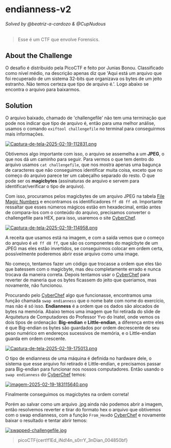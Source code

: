 # endianness-v2

###### Solved by @beatriz-a-cardozo & @CupNudous

> Esse é um CTF que envolve Forensics.

## About the Challenge

O desafio é distribuido pela PicoCTF e feito por Junias Bonou. Classificado como nível médio, na descrição apenas diz que 'Aqui está um arquivo que foi recuperado de um sistema 32-bits que organizava os bytes de um jeito estranho. Não temos certeza que tipo de arquivo é.'. Logo abaixo se encontra o arquivo para baixarmos.

## Solution

O arquivo baixado, chamado de 'challengefile' não tem uma terminação que pode nos indicar que tipo de arquivo é, então para uma melhor análise, usamos o comando `exiftool challengefile` no terminal para conseguirmos mais informações.

[![Captura-de-tela-2025-02-19-112831.png](https://i.postimg.cc/C5sRBwLF/Captura-de-tela-2025-02-19-112831.png)](https://postimg.cc/N2LsZqHV)

Obtivemos algo importante com isso, o arquivo se assemelha a um **JPEG**, o que nos dá um caminho para seguir. Para vermos o que tem dentro do arquivo usamos `cat challengefile`, que nos mostra apenas uma bagunça de caracteres que não conseguimos identificar muita coisa, exceto que no começo do arquivo parece ter um cabeçalho separado do resto. O que pode ser os **magicbytes** (assinaturas de arquivo e servem para identificar/verificar o tipo de arquivo). 

Com isso, procuramos pelos magicbytes de um arquivo JPEG na tabela [File Magic Numbers](https://gist.github.com/leommoore/f9e57ba2aa4bf197ebc5) e encontramos os identificadores `ff d8 ff e0`. Importante ressaltar que esses números mágicos estão em hexadecimal, então antes de compara-los com o conteúdo do arquivo, precisamos converter o challengefile para HEX, para isso, usaremos o site [CyberChef](https://gchq.github.io/CyberChef).


[![Captura-de-tela-2025-02-19-114958.png](https://i.postimg.cc/257MKJ61/Captura-de-tela-2025-02-19-114958.png)](https://postimg.cc/KK40K0tb)

A receita que usamos está na imagem, e com a saída vemos que o começo do arquivo é `e0 ff d8 ff`, que são os componentes do magicbyte de um JPEG mas eles estão invertidos, se conseguirmos colocar em ordem certa, possívelmente poderemos abrir esse arquivo como uma image.

No começo, tentamos fazer um código que trocasse a ordem que eles tão que batessem com o magicbyte, mas deu completamente errado e nunca trocava da maneira correta. Depois tentamos usar o [CyberChef](https://gchq.github.io/CyberChef) para reverter de maneria que os bytes ficassem do jeito que queriamos, mas novamente, não funcionou.

Procurando pelo [CyberChef](https://gchq.github.io/CyberChef) algo que funcionasse, encontramos uma função chamada `swap endianness` que o nome bate com nome do exercício, mas não é só isso. **Endianness** é a ordem que os dados são alocados de bytes na memória. Abaixo temos uma imagem que foi retirada do slide de Arquitetura de Computadores do Professor Yvo do Inatel, onde vemos os dois tipos de ordenação: **Big-endian** e **Little-endian**, a diferença entre eles é que Big-endian os bytes são guardados por ordem decrescente de seu peso numérico em endereços sucessivos de memória, e o Little-endian guarda em ordem crescente.

[![Captura-de-tela-2025-02-19-175013.png](https://i.postimg.cc/GmYvbFsk/Captura-de-tela-2025-02-19-175013.png)](https://postimg.cc/DSvSgb6Z)

O tipo de endianness de uma máquina é definida no hardware dele, o sistema que esse arquivo foi retirado é Little-endian, e precisamos passar para Big-endian para funcionar nos nossos computadores. Então usando o `swap endianness` do [CyberChef](https://gchq.github.io/CyberChef) temos:

[![imagem-2025-02-19-183115640.png](https://i.postimg.cc/zGb1dkcY/imagem-2025-02-19-183115640.png)](https://postimg.cc/zyrMvTNx)

Finalmente conseguimos os magicbytes na ordem correta! 

Porém ao salvar como um arquivo .jpg ainda não podemos abrir a imagem, então resolvemos reverter e tirar do formato hex o arquivo que obtivemos com o swap endianness, com a função `From_Hex`do [CyberChef](https://gchq.github.io/CyberChef) e novamente baixar o resultado e tentar abrir temos:

[![swapped-challengefile.jpg](https://i.postimg.cc/TY5kFHf0/swapped-challengefile.jpg)](https://postimg.cc/Whj6J8Dq)


> picoCTF{cert!f1Ed_iNd!4n_s0rrY_3nDian_004850bf}
